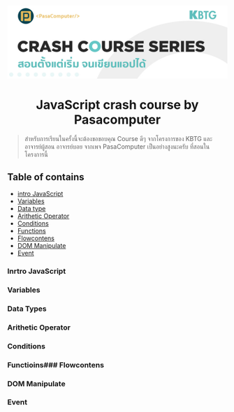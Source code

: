<div align="center">
  <img src="Asset/javaScript crash course by pasacomputer Banner.jpg">
  <h1> JavaScript crash course by Pasacomputer </h1>
</div>

> สำหรับการเรียนในครั้งนี้จะต้องขอขอบคุณ Course ดีๆ จากโครงการของ KBTG และอาจารย์ผู้สอน อาจารย์บอย จากเพจ PasaComputer เป็นอย่างสูงนะครับ ที่สอนในโครงการนี้

## Table of contains

- [intro JavaScript](#intro-JavaScript)
- [Variables](#variables)
- [Data type](#data-types)
- [Arithetic Operator](#Arithetic-Operator)
- [Conditions](#conditions)
- [Functions](#functions)
- [Flowcontens](#Flowcontens)
- [DOM Manipulate](#DOM-Manipulate)
- [Event](#event)

### Inrtro JavaScript

### Variables

### Data Types

### Arithetic Operator

### Conditions

### Functioins### Flowcontens

### DOM Manipulate

### Event
